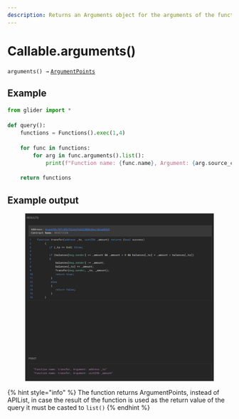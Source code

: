 ```yaml
---
description: Returns an Arguments object for the arguments of the function/modifier.
---
```


# Callable.arguments()

`arguments() →` [`ArgumentPoints`](../point/argumentpoints/)

## Example

```python
from glider import *

def query():
    functions = Functions().exec(1,4)

    for func in functions:
        for arg in func.arguments().list():
            print(f"Function name: {func.name}, Argument: {arg.source_code()}")

    return functions

```

## Example output

<figure><img src="../../.gitbook/assets/image (101).png" alt=""><figcaption></figcaption></figure>



{% hint style="info" %}
The function returns ArgumentPoints, instead of APIList, in case the result of the function is used as the return value of the query it must be casted to `list()`
{% endhint %}
